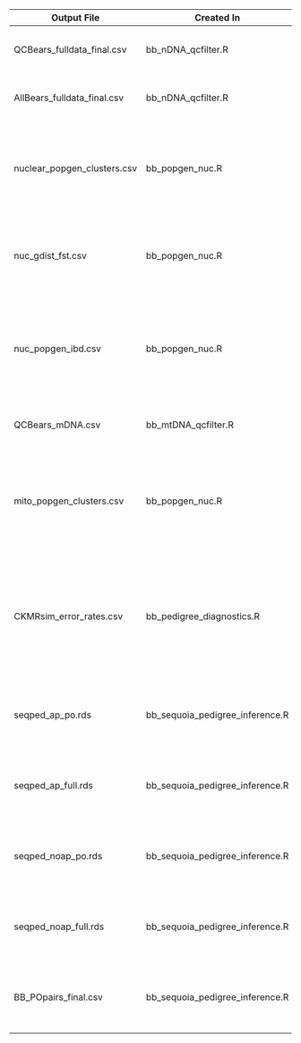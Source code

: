| Output File                 | Created In                      | Description                                                                                                          |
|-------------------|-----------------|------------------------------------|
| QCBears_fulldata_final.csv  | bb_nDNA_qcfilter.R              | Pruned QC bears, snps, and life history data                                                                         |
| AllBears_fulldata_final.csv | bb_nDNA_qcfilter.R              | All bears, with SNPS and life history                                                                                |
| nuclear_popgen_clusters.csv | bb_popgen_nuc.R                 | QC bear dataframe, plus columns for PC and k-means cluster data based on nuclear DNA                                 |
| nuc_gdist_fst.csv           | bb_popgen_nuc.R                 | CSV of genetic distance (Fst) between Harvest BMUs                                                                   |
| nuc_popgen_ibd.csv          | bb_popgen_nuc.R                 | CSV of pairwise genetic distances and geographic distances for all individuals.                                      |
| QCBears_mDNA.csv            | bb_mtDNA_qcfilter.R             | Pruned mitochondrial DNA snps for QC bears                                                                           |
| mito_popgen_clusters.csv    | bb_popgen_nuc.R                 | QC bear dataframe, plus columns for PC and k-means cluster data based on mitochondrial DNA                           |
| CKMRsim_error_rates.csv     | bb_pedigree_diagnostics.R       | False positive and false negative error rates found using simulated genotypes to test inference power of nuclear DNA |
| seqped_ap_po.rds            | bb_sequoia_pedigree_inference.R | R Data object of full pedigree, with age priors and PO pairs only                                                    |
| seqped_ap_full.rds          | bb_sequoia_pedigree_inference.R | R Data object of full pedigree, with age priors and full pedigree                                                    |
| seqped_noap_po.rds          | bb_sequoia_pedigree_inference.R | R Data object of full pedigree, with no age priors and PO pairs only                                                 |
| seqped_noap_full.rds        | bb_sequoia_pedigree_inference.R | R Data object of full pedigree, with no age priors and full pedigree                                                 |
| BB_POpairs_final.csv        | bb_sequoia_pedigree_inference.R | CSV of all PO pairs, with LH data. **File used in CKMR model.**                                                      |
